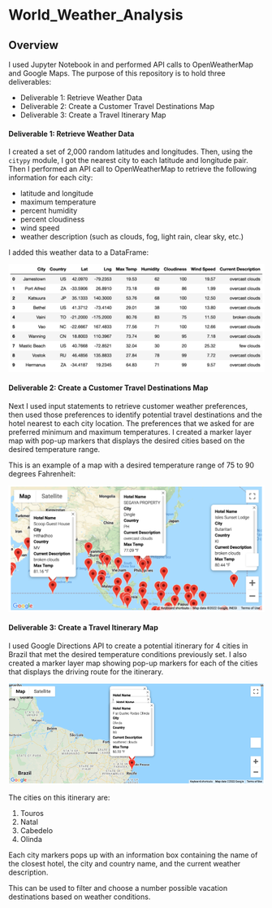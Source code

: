 # World_Weather_Analysis

## Overview

I used Jupyter Notebook in and performed API calls to OpenWeatherMap and Google Maps. 
The purpose of this repository is to hold three deliverables:
- Deliverable 1: Retrieve Weather Data
- Deliverable 2: Create a Customer Travel Destinations Map
- Deliverable 3: Create a Travel Itinerary Map

#### Deliverable 1: Retrieve Weather Data

I created a set of 2,000 random latitudes and longitudes. Then, using the `citypy` module, I got the nearest city to each latitude and longitude pair.
Then I performed an API call to OpenWeatherMap to retrieve the following information for each city: 
- latitude and longitude
- maximum temperature
- percent humidity
- percent cloudiness
- wind speed
- weather description (such as clouds, fog, light rain, clear sky, etc.)

I added this weather data to a DataFrame:

![city_data_df](https://github.com/stephperillo/World_Weather_Analysis/blob/main/Weather_Database/city_data_df.png)

#### Deliverable 2: Create a Customer Travel Destinations Map

Next I used input statements to retrieve customer weather preferences, then used those preferences to identify potential travel destinations and the hotel nearest to each city location. The preferences that we asked for are preferred minimum and maximum temperatures. I created a marker layer map with pop-up markers that displays the desired cities based on the desired temperature range.

This is an example of a map with a desired temperature range of 75 to 90 degrees Fahrenheit:

![WeatherPy_vacation_map.png](https://github.com/stephperillo/World_Weather_Analysis/blob/main/Vacation_Search/WeatherPy_vacation_map.png)

#### Deliverable 3: Create a Travel Itinerary Map

I used Google Directions API to create a potential itinerary for 4 cities in Brazil that met the desired temperature conditions previously set. I also created a marker layer map showing pop-up markers for each of the cities that displays the driving route for the itinerary. 

![WeatherPy_travel_map_markers.png](https://github.com/stephperillo/World_Weather_Analysis/blob/main/Vacation_Itinerary/WeatherPy_travel_map_markers.png)

The cities on this itinerary are:
1. Touros
2. Natal
3. Cabedelo
4. Olinda

Each city markers pops up with an information box containing the name of the closest hotel, the city and country name, and the current weather description.

This can be used to filter and choose a number possible vacation destinations based on weather conditions.
